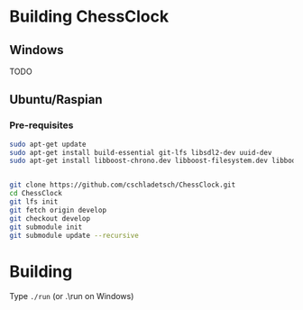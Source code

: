 # Building ChessClock

## Windows
TODO

## Ubuntu/Raspian


### Pre-requisites


```bash
sudo apt-get update 
sudo apt-get install build-essential git-lfs libsdl2-dev uuid-dev
sudo apt-get install libboost-chrono.dev libboost-filesystem.dev libboost-program-options.dev libboost-system.dev libboost-date-time-dev 


git clone https://github.com/cschladetsch/ChessClock.git
cd ChessClock
git lfs init
git fetch origin develop
git checkout develop
git submodule init
git submodule update --recursive

```

# Building
Type `./run` (or .\run on Windows)

